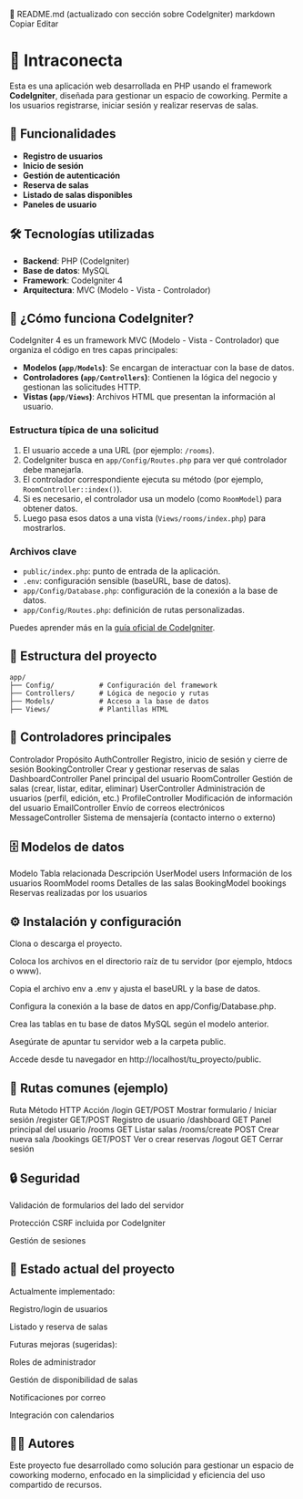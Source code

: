 📄 README.md (actualizado con sección sobre CodeIgniter)
markdown
Copiar
Editar
# 🏢 Intraconecta

Esta es una aplicación web desarrollada en PHP usando el framework **CodeIgniter**, diseñada para gestionar un espacio de coworking. Permite a los usuarios registrarse, iniciar sesión y realizar reservas de salas.

## 🚀 Funcionalidades

- **Registro de usuarios**
- **Inicio de sesión**
- **Gestión de autenticación**
- **Reserva de salas**
- **Listado de salas disponibles**
- **Paneles de usuario**

## 🛠️ Tecnologías utilizadas

- **Backend**: PHP (CodeIgniter)
- **Base de datos**: MySQL
- **Framework**: CodeIgniter 4
- **Arquitectura**: MVC (Modelo - Vista - Controlador)

## 🧭 ¿Cómo funciona CodeIgniter?

CodeIgniter 4 es un framework MVC (Modelo - Vista - Controlador) que organiza el código en tres capas principales:

- **Modelos (`app/Models`)**: Se encargan de interactuar con la base de datos.
- **Controladores (`app/Controllers`)**: Contienen la lógica del negocio y gestionan las solicitudes HTTP.
- **Vistas (`app/Views`)**: Archivos HTML que presentan la información al usuario.

### Estructura típica de una solicitud

1. El usuario accede a una URL (por ejemplo: `/rooms`).
2. CodeIgniter busca en `app/Config/Routes.php` para ver qué controlador debe manejarla.
3. El controlador correspondiente ejecuta su método (por ejemplo, `RoomController::index()`).
4. Si es necesario, el controlador usa un modelo (como `RoomModel`) para obtener datos.
5. Luego pasa esos datos a una vista (`Views/rooms/index.php`) para mostrarlos.

### Archivos clave

- `public/index.php`: punto de entrada de la aplicación.
- `.env`: configuración sensible (baseURL, base de datos).
- `app/Config/Database.php`: configuración de la conexión a la base de datos.
- `app/Config/Routes.php`: definición de rutas personalizadas.

Puedes aprender más en la [guía oficial de CodeIgniter](https://codeigniter.com/user_guide/).

## 📁 Estructura del proyecto

```plaintext
app/
├── Config/           # Configuración del framework
├── Controllers/      # Lógica de negocio y rutas
├── Models/           # Acceso a la base de datos
├── Views/            # Plantillas HTML
```
## 🔧 Controladores principales
Controlador	Propósito
AuthController	Registro, inicio de sesión y cierre de sesión
BookingController	Crear y gestionar reservas de salas
DashboardController	Panel principal del usuario
RoomController	Gestión de salas (crear, listar, editar, eliminar)
UserController	Administración de usuarios (perfil, edición, etc.)
ProfileController	Modificación de información del usuario
EmailController	Envío de correos electrónicos
MessageController	Sistema de mensajería (contacto interno o externo)

## 🗄️ Modelos de datos
Modelo	Tabla relacionada	Descripción
UserModel	users	Información de los usuarios
RoomModel	rooms	Detalles de las salas
BookingModel	bookings	Reservas realizadas por los usuarios

## ⚙️ Instalación y configuración
Clona o descarga el proyecto.

Coloca los archivos en el directorio raíz de tu servidor (por ejemplo, htdocs o www).

Copia el archivo env a .env y ajusta el baseURL y la base de datos.

Configura la conexión a la base de datos en app/Config/Database.php.

Crea las tablas en tu base de datos MySQL según el modelo anterior.

Asegúrate de apuntar tu servidor web a la carpeta public.

Accede desde tu navegador en http://localhost/tu_proyecto/public.

## 📌 Rutas comunes (ejemplo)
Ruta	Método HTTP	Acción
/login	GET/POST	Mostrar formulario / Iniciar sesión
/register	GET/POST	Registro de usuario
/dashboard	GET	Panel principal del usuario
/rooms	GET	Listar salas
/rooms/create	POST	Crear nueva sala
/bookings	GET/POST	Ver o crear reservas
/logout	GET	Cerrar sesión

## 🔒 Seguridad
Validación de formularios del lado del servidor

Protección CSRF incluida por CodeIgniter

Gestión de sesiones

## 🧪 Estado actual del proyecto
Actualmente implementado:

Registro/login de usuarios

Listado y reserva de salas

Futuras mejoras (sugeridas):

Roles de administrador

Gestión de disponibilidad de salas

Notificaciones por correo

Integración con calendarios

## 👨‍💻 Autores
Este proyecto fue desarrollado como solución para gestionar un espacio de coworking moderno, enfocado en la simplicidad y eficiencia del uso compartido de recursos.

